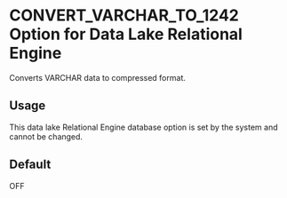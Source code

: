 <!-- loioa631662884f21015a10be4e46415ac76 -->

# CONVERT\_VARCHAR\_TO\_1242 Option for Data Lake Relational Engine

Converts VARCHAR data to compressed format.



<a name="loioa631662884f21015a10be4e46415ac76__section_rv2_mvs_swb"/>

## Usage

This data lake Relational Engine database option is set by the system and cannot be changed.



<a name="loioa631662884f21015a10be4e46415ac76__iq_refso_431"/>

## Default

OFF

